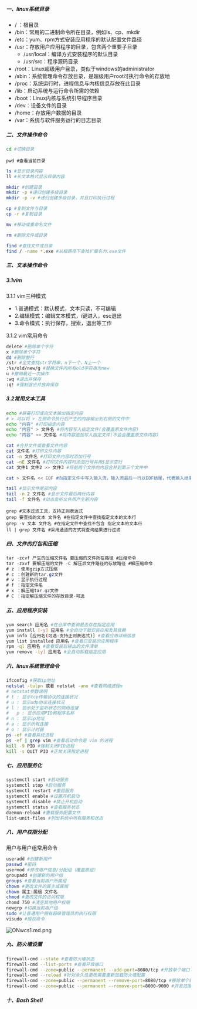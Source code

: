 ##### 一、linux系统目录

* / ：根目录
* /bin：常用的二进制命令所在目录，例如ls、cp、mkdir
* /etc：yum、rpm方式安装应用程序的默认配置文件路径
* /usr：存放用户应用程序的目录，包含两个重要子目录
  * /usr/local：编译方式安装程序的默认目录
  * /usr/src：程序源码目录
* /root：Linux超级用户目录，类似于windows的administrator
* /sbin：系统管理命令存放目录，是超级用户root可执行命令的存放地
* /proc：系统运行时，进程信息与内核信息存放在此目录
* /lib：启动系统与运行命令所需的依赖
* /boot：Linux内核与系统引导程序目录
* /dev：设备文件的目录
* /home：存放用户数据的目录
* /var：系统与软件服务运行的日志目录



##### 二、文件操作命令

```bash
cd #切换目录
```

```bas
pwd #查看当前目录
```

```bash
ls #显示目录内容
ll #长文本格式显示目录内容
```

```bash
mkdir #创建目录
mkdir -p #递归创建多级目录
mkdir -p -v #递归创建多级目录，并且打印执行过程
```

```bash
cp #复制文件与目录
cp -r #复制目录
```

```bash
mv #移动或重命名文件
```

```bash
rm #删除文件或目录
```

```bash
find #查找文件或目录
find / -name *.exe #从根路径下查找扩展名为.exe文件
```



##### 三、文本操作命令

##### 3.1vim

3.1.1 vim三种模式

* 1.普通模式：默认模式，文本只读，不可编辑
* 2.编辑模式：编辑文本模式，i键进入，esc退出
* 3.命令模式：执行保存，搜索，退出等工作

3.1.2 vim常用命令

```bash
delete #删除单个字符
x #删除单个字符
dd #删除整行
/str #全文查找str字符串，n下一个，N上一个
:%s/old/new/g #替换文件内所有old字符串为new
u #撤销最近一次操作
:wq	#退出并保存
:q! #强制退出并放弃保存
```

##### 3.2常用文本工具

```bash
echo #屏幕打印或向文本输出指定内容
# > 可以将 > 左侧命令执行后产生的内容输出到右侧的文件中
echo "内容" #打印指定内容
echo "内容" > 文件名 #将内容写入指定文件(会覆盖原文件内容)
echo "内容" >> 文件名 #将内容追加写入指定文件(不会会覆盖原文件内容)
```

```bash
cat #合并文件或查看文件内容
cat 文件名 #打印文件内容
cat -n 文件名 #打印文件内容时添加行号
cat -nE 文件名 #打印文件内容时添加行号并用$显示空行
cat 文件1 文件2 >> 文件3 #将前两个文件的内容合并到第三个文件中

cat > 文件名 << EOF #向指定文件中写入输入流，输入流最后一行以EOF结尾，代表输入结束
```

```bash
tail #显示文件尾部内容
tail -n 2 文件名 #显示文件最后两行内容 
tail -f 文件名 #动态监听文件所产生新内容
```

```ba
grep #文本过滤工具，支持正则表达式
grep 要查找的文本 文件名 #在指定文件中查找指定文本的文本行
grep -v 文本 文件名 #在指定文件中查找不包含 指定文本的文本行
ll | grep 文件名 #采用通道的方式将查询结果进行过滤
```



##### 四、文件的打包和压缩

```java
tar -zcvf 产生的压缩文件名 要压缩的文件所在路径 #压缩命令
tar -zxvf 要解压缩的文件 -C 解压后文件路径的存放路径 #解压缩命令
# z ：使用gzip方式压缩
# c ：创建新的tar.gz文件	
# v ：显示执行过程
# f ：指定文件名
# x ：解压缩tar.gz文件
# C ：指定解压缩文件的存放目录-可选
```

##### 五、应用程序安装

```bash
yum search 应用名 #在仓库中查询是否存在指定应用
yum install [-y] 应用名 #全自动下载安装应用及其依赖
yum info [应用名(可选-支持正则表达式)] #查看应用详细信息
yum list installed 应用名 #查看已安装的应用程序
rpm -ql 应用名 #查看安装后输出的文件清单
yum remove -[y] 应用名 #全自动卸载指定应用
```

##### 六、linux系统管理命令

```bash
ifconfig #获取ip地址
netstat -tulpn 或者 netstat -ano #查看网络进程m 
# netstat参数说明
# t : 显示tcp传输协议的连接状况
# u : 显示udp协议连接状况
# l : 显示处于监听状态的网络连接
#	p : 显示应用PID和程序名称
# n : 显示ip地址
# a : 显示所有连接
# o : 显示计时器
ps -ef #查看系统进程
ps -ef | grep vim #查看启动命令是 vim 的进程
kill -9 PID #强制关闭PID进程
kill -s QUIT PID #正常关闭指定进程
```

##### 七、应用服务化

```bash
systemctl start #启动服务
systemctl stop #启动服务
systemctl restart #重启服务
systemctl enable #设置开机启动
systemctl disable #禁止开机启动
systemctl status #查看服务状态
daemon-reload #重载服务配置文件
list-unit-files #列出系统中所有服务和状态
```



##### 八、用户权限分配

用户与用户组常用命令

```bash
useradd #创建新用户
passwd #密码
usermod #修改用户信息/分配组（覆盖原组）
groupadd #创建新的用户组
groups #查看当前用户所属组
chown #更改文件的属主或属组
chown 属主:属组 文件名
chmod #更改文件的访问权限
chomd 750 #清空其他用户权限 
newgrp #切换当前用户组
sudo #让普通用户拥有超级管理员的执行权限
visudo #授权命令
```

![ONwcs1.md.png](https://s1.ax1x.com/2022/05/10/ONwcs1.md.png)



##### 九、防火墙设置

```bash
firewall-cmd --state #查看防火墙状态
firewall-cmd --list-ports #查看开放端口
firewall-cmd --zone=public --permanent --add-port=8080/tcp #开放单个端口
firewall-cmd --reload #针对永久性更改需要重新加载防火墙配置
firewall-cmd --zone=public --permanent --remove-port=8080/tcp #移除单个端口
firewall-cmd --zone=public --permanent --remove-port=8000-9000 #开发范围内端口
```



##### 十、Bash Shell



